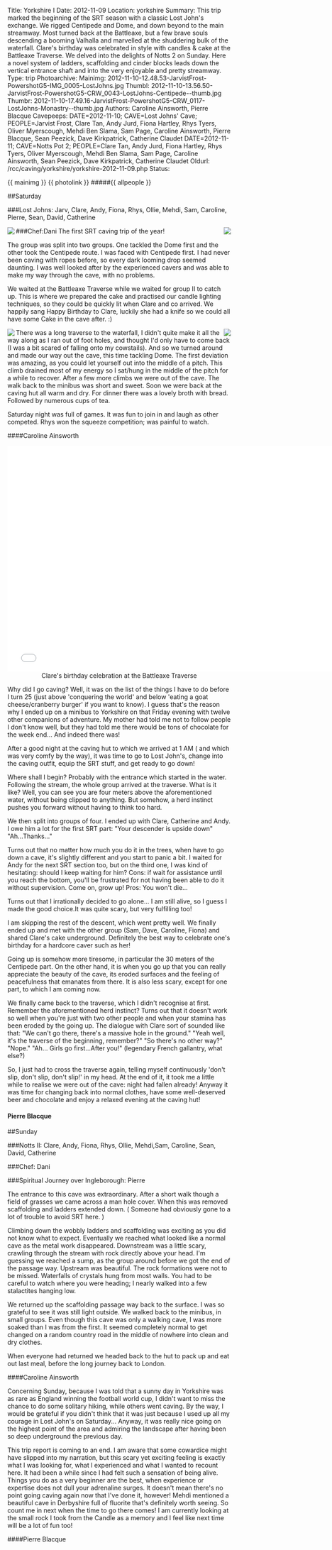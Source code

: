 Title: Yorkshire I
Date: 2012-11-09
Location: yorkshire
Summary: This trip marked the beginning of the SRT season with a classic Lost John's exchange. We rigged Centipede and Dome, and down beyond to the main streamway. Most turned back at the Battleaxe, but a few brave souls descending a booming Valhalla and marvelled at the shuddering bulk of the waterfall. Clare's birthday was celebrated in style with candles & cake at the Battleaxe Traverse. We delved into the delights of Notts 2 on Sunday. Here a novel system of ladders, scaffolding and cinder blocks leads down the vertical entrance shaft and into the very enjoyable and pretty streamway.
Type: trip
Photoarchive:
Mainimg: 2012-11-10-12.48.53-JarvistFrost-PowershotG5-IMG_0005-LostJohns.jpg
Thumbl: 2012-11-10-13.56.50-JarvistFrost-PowershotG5-CRW_0043-LostJohns-Centipede--thumb.jpg
Thumbr: 2012-11-10-17.49.16-JarvistFrost-PowershotG5-CRW_0117-LostJohns-Monastry--thumb.jpg
Authors: Caroline Ainsworth, Pierre Blacque
Cavepeeps: DATE=2012-11-10; CAVE=Lost Johns' Cave; PEOPLE=Jarvist Frost, Clare Tan, Andy Jurd, Fiona Hartley, Rhys Tyers, Oliver Myerscough, Mehdi Ben Slama, Sam Page, Caroline Ainsworth, Pierre Blacque, Sean Peezick, Dave Kirkpatrick, Catherine Claudet
           DATE=2012-11-11; CAVE=Notts Pot 2; PEOPLE=Clare Tan, Andy Jurd, Fiona Hartley, Rhys Tyers, Oliver Myerscough, Mehdi Ben Slama, Sam Page, Caroline Ainsworth, Sean Peezick, Dave Kirkpatrick, Catherine Claudet
Oldurl: /rcc/caving/yorkshire/yorkshire-2012-11-09.php
Status:

{{ mainimg }}
{{ photolink }}
#####{{ allpeople }}

##Saturday

###Lost Johns: Jarv, Clare, Andy, Fiona, Rhys, Ollie, Mehdi, Sam, Caroline, Pierre, Sean, David, Catherine

###Chef:Dani
<a href="/caving/photo_archive/trips/2012-11-09%20-%20yorkshire/2012-11-10-12.48.53-JarvistFrost-PowershotG5-IMG_0005-LostJohns.html">
<img align="right" src="/caving/photo_archive/trips/2012-11-09%20-%20yorkshire/2012-11-10-12.48.53-JarvistFrost-PowershotG5-IMG_0005-LostJohns--thumb.jpg">
</a>
<a href="/caving/photo_archive/trips/2012-11-09%20-%20yorkshire/2012-11-10-13.53.48-JarvistFrost-PowershotG5-CRW_0034-LostJohns-Centipede.html">
<img align="left" src="/caving/photo_archive/trips/2012-11-09%20-%20yorkshire/2012-11-10-13.53.48-JarvistFrost-PowershotG5-CRW_0034-LostJohns-Centipede--thumb.jpg">
</a>
The first SRT caving trip of the year!

The group was split into two groups. One tackled the Dome first and the other took the Centipede route. I was faced with Centipede first. I had never been caving with ropes before, so every dark looming drop seemed daunting. I was well looked after by the experienced cavers and was able to make my way through the cave, with no problems.

We waited at the Battleaxe Traverse while we waited for group II to catch up. This is where we prepared the cake and practised our candle lighting techniques, so they could be quickly lit when Clare and co arrived. We happily sang Happy Birthday to Clare, luckily she had a knife so we could all have some Cake in the cave after. :)

<a href="/caving/photo_archive/trips/2012-11-09%20-%20yorkshire/2012-11-10-17.24.32-JarvistFrost-PowershotG5-CRW_0106-LostJohns-DomePot.html">
<img align="right" src="/caving/photo_archive/trips/2012-11-09%20-%20yorkshire/2012-11-10-17.24.32-JarvistFrost-PowershotG5-CRW_0106-LostJohns-DomePot--thumb.jpg">
</a>
<a href="/caving/photo_archive/trips/2012-11-09%20-%20yorkshire/2012-11-10-23.04.42-JarvistFrost-PowershotG5-CRW_0142-squarecrop-GreenClose-CavingGames.html">
<img align="left" src="/caving/photo_archive/trips/2012-11-09%20-%20yorkshire/2012-11-10-23.04.42-JarvistFrost-PowershotG5-CRW_0142-squarecrop-GreenClose-CavingGames--thumb.jpg">
</a>
There was a long traverse to the waterfall, I didn't quite make it all the way along as I ran out of foot holes, and thought I'd only have to come back (I was a bit scared of falling onto my cowstails). And so we turned around and made our way out the cave, this time tackling Dome. The first deviation was amazing, as you could let yourself out into the middle of a pitch. This climb drained most of my energy so I sat/hung in the middle of the pitch for a while to recover. After a few more climbs we were out of the cave. The walk back to the minibus was short and sweet. Soon we were back at the caving hut all warm and dry. For dinner there was a lovely broth with bread. Followed by numerous cups of tea.

Saturday night was full of games. It was fun to join in and laugh as other competed. Rhys won the squeeze competition; was painful to watch.

####Caroline Ainsworth

<center><iframe width="750" height="510" src="//www.youtube.com/embed/R9irM_vkjU8" frameborder="0" allowfullscreen=""></iframe>
<br>Clare's birthday celebration at the Battleaxe Traverse</center>

Why did I go caving? Well, it was on the list of the things I have to do before I turn 25 (just above 'conquering the world' and below 'eating a goat cheese/cranberry burger' if you want to know). I guess that's the reason why I ended up on a minibus to Yorkshire on that Friday evening with twelve other companions of adventure. My mother had told me not to follow people I don't know well, but they had told me there would be tons of chocolate for the week end... And indeed there was!

After a good night at the caving hut to which we arrived at 1 AM ( and which was very comfy by the way), it was time to go to Lost John's, change into the caving outfit, equip the SRT stuff, and get ready to go down!

Where shall I begin? Probably with the entrance which started in the water. Following the stream, the whole group arrived at the traverse. What is it like? Well, you can see you are four meters above the aforementioned water, without being clipped to anything. But somehow, a herd instinct pushes you forward without having to think too hard.

We then split into groups of four. I ended up with Clare, Catherine and Andy. I owe him a lot for the first SRT part:
"Your descender is upside down"
"Ah...Thanks..."

Turns out that no matter how much you do it in the trees, when have to go down a cave, it's slightly different and you start to panic a bit. I waited for Andy for the next SRT section too, but on the third one, I was kind of hesitating: should I keep waiting for him?
Cons: if wait for assistance until you reach the bottom, you'll be frustrated for not having been able to do it without supervision. Come on, grow up!
Pros: You won't die...

Turns out that I irrationally decided to go alone... I am still alive, so I guess I made the good choice.It was quite scary, but very fulfilling too!

I am skipping the rest of the descent, which went pretty well. We finally ended up and met with the other group (Sam, Dave, Caroline, Fiona) and shared Clare's cake underground. Definitely the best way to celebrate one's birthday for a hardcore caver such as her!

Going up is somehow more tiresome, in particular the 30 meters of the Centipede part. On the other hand, it is when you go up that you can really appreciate the beauty of the cave, its eroded surfaces and the feeling of peacefulness that emanates from there. It is also less scary, except for one part, to which I am coming now.

We finally came back to the traverse, which I didn't recognise at first. Remember the aforementioned herd instinct? Turns out that it doesn't work so well when you're just with two other people and when your stamina has been eroded by the going up. The dialogue with Clare sort of sounded like that:
"We can't go there, there's a massive hole in the ground."
"Yeah well, it's the traverse of the beginning, remember?"
"So there's no other way?"
"Nope."
"Ah... Girls go first...After you!" (legendary French gallantry, what else?)

So, I just had to cross the traverse again, telling myself continuously 'don't slip, don't slip, don't slip!' in my head. At the end of it, it took me a little while to realise we were out of the cave: night had fallen already! Anyway it was time for changing back into normal clothes, have some well-deserved beer and chocolate and enjoy a relaxed evening at the caving hut!

#### Pierre Blacque

##Sunday

###Notts II: Clare, Andy, Fiona, Rhys, Ollie, Mehdi,Sam, Caroline, Sean, David, Catherine

###Chef: Dani

###Spiritual Journey over Ingleborough: Pierre

The entrance to this cave was extraordinary. After a short walk though a field of grasses we came across a man hole cover. When this was removed scaffolding and ladders extended down. ( Someone had obviously gone to a lot of trouble to avoid SRT here. )

Climbing down the wobbly ladders and scaffolding was exciting as you did not know what to expect. Eventually we reached what looked like a normal cave as the metal work disappeared. Downstream was a little scary, crawling through the stream with rock directly above your head. I'm guessing we reached a sump, as the group around before we got the end of the passage way. Upstream was beautiful. The rock formations were not to be missed. Waterfalls of crystals hung from most walls. You had to be careful to watch where you were heading; I nearly walked into a few stalactites hanging low.

We returned up the scaffolding passage way back to the surface. I was so grateful to see it was still light outside. We walked back to the minibus, in small groups. Even though this cave was only a walking cave, I was more soaked than I was from the first. It seemed completely normal to get changed on a random country road in the middle of nowhere into clean and dry clothes.

When everyone had returned we headed back to the hut to pack up and eat out last meal, before the long journey back to London.

####Caroline Ainsworth

Concerning Sunday, because I was told that a sunny day in Yorkshire was as rare as England winning the football world cup, I didn't want to miss the chance to do some solitary hiking, while others went caving. By the way, I would be grateful if you didn't think that it was just because I used up all my courage in Lost John's on Saturday... Anyway, it was really nice going on the highest point of the area and admiring the landscape after having been so deep underground the previous day.

This trip report is coming to an end. I am aware that some cowardice might have slipped into my narration, but this scary yet exciting feeling is exactly what I was looking for, what I experienced and what I wanted to recount here. It had been a while since I had felt such a sensation of being alive. Things you do as a very beginner are the best, when experience or expertise does not dull your adrenaline surges. It doesn't mean there's no point going caving again now that I've done it, however! Mehdi mentioned a beautiful cave in Derbyshire full of fluorite that's definitely worth seeing. So count me in next when the time to go there comes! I am currently looking at the small rock I took from the Candle as a memory and I feel like next time will be a lot of fun too!

####Pierre Blacque

